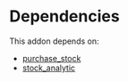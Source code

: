# Dependencies

This addon depends on:

- [purchase_stock](https://github.com/bringout/oca-ocb-warehouse/tree/81e6496fce389797413505803016d3ac487ede13/odoo-bringout-oca-ocb-purchase_stock)
- [stock_analytic](https://github.com/bringout/oca-financial)
